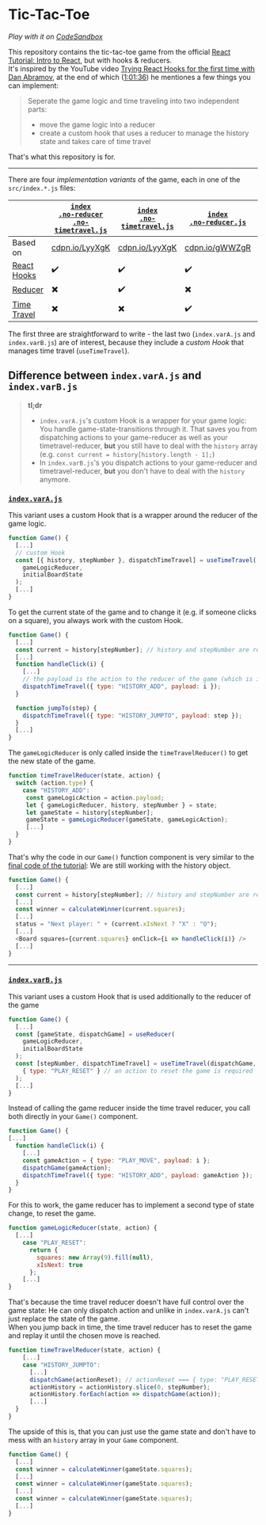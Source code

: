 # Tic-Tac-Toe
*Play with it on [CodeSandbox](https://codesandbox.io/s/github/0xnoob/Tic-Tac-Toe)*

This repository contains the tic-tac-toe game from the official 
[React Tutorial: Intro to React](https://reactjs.org/tutorial/tutorial.html), but with hooks & reducers.  
It's inspired by the YouTube video [Trying React Hooks for the first time with Dan Abramov](https://www.youtube.com/watch?v=G-aO5hzo1aw), 
at the end of which ([1:01:36](https://www.youtube.com/watch?v=G-aO5hzo1aw&t=3694)) he mentiones a few things you can implement:

> Seperate the game logic and time traveling into two independent parts:
>   * move the game logic into a reducer
>  * create a custom hook that uses a reducer to manage the history state and takes care of time travel

That's what this repository is for.

---

There are four *implementation variants* of the game, each in one of the `src/index.*.js` files: 
<!---
  1. `index.no-reducer.no-timetravel.js` based on [codepen.io/gaearon/pen/LyyXgK](https://codepen.io/gaearon/pen/LyyXgK?editors=0010)
     * :heavy_check_mark: [React Hooks](https://reactjs.org/hooks)
     * :heavy_multiplication_x: [Reducer](https://reactjs.org/docs/hooks-reference.html#usereducer)
     * :heavy_multiplication_x: [Time Travel](https://reactjs.org/tutorial/tutorial.html#adding-time-travel)
  1. `index.no-timetravel.js`
     * :heavy_check_mark:  React Hooks
     * :heavy_check_mark:  Reducer
     * :heavy_multiplication_x:  Time Travel
  1. `index.no-reducer.js` based on [codepen.io/gaearon/pen/gWWZgR](https://codepen.io/gaearon/pen/gWWZgR?editors=0010)
     * :heavy_check_mark: React Hooks
     * :heavy_multiplication_x: Reducer
     * :heavy_check_mark: Time Travel
  1. `index.varA.js`
     * :heavy_check_mark: hooks instead of class components.
     * :heavy_check_mark: Reducer
     * :heavy_check_mark: Time Travel
  1. `index.varB.js`
     * :heavy_check_mark: hooks instead of class components.
     * :heavy_check_mark: Reducer
     * :heavy_check_mark: Time Travel
--->
     
&nbsp;| [`index`<br/>`.no-reducer`<br/>`.no-timetravel.js`][0] | [`index`<br/>`.no-timetravel.js`][1] | [`index`<br/>`.no-reducer.js`][2] | [`index`<br/>`.varA`<br/>`.js`][3] | [`index`<br/>`.varB`<br/>`.js`][4]
------------ | ------------- | ------------- | ------------- | ------------- | -------------
Based on | [cdpn.io/LyyXgK][LyyXgK] |  [cdpn.io/LyyXgK][LyyXgK] | [cdpn.io/gWWZgR][gWWZgR] | [cdpn.io/gWWZgR][gWWZgR] | [cdpn.io/gWWZgR][gWWZgR]
[React Hooks](https://reactjs.org/hooks) | :heavy_check_mark: | :heavy_check_mark: | :heavy_check_mark: | :heavy_check_mark: | :heavy_check_mark:
[Reducer](https://reactjs.org/docs/hooks-reference.html#usereducer) | :heavy_multiplication_x: | :heavy_check_mark: | :heavy_multiplication_x: | :heavy_check_mark: | :heavy_check_mark:
[Time Travel](https://reactjs.org/tutorial/tutorial.html#adding-time-travel) | :heavy_multiplication_x: | :heavy_multiplication_x:| :heavy_check_mark: | :heavy_check_mark: | :heavy_check_mark:

The first three are straightforward to write - the last two (`index.varA.js` and `index.varB.js`) are of interest, because they include a *custom Hook* that manages time travel (`useTimeTravel`).

## Difference between `index.varA.js` and `index.varB.js`
> **tl;dr**
> * `index.varA.js`'s custom Hook is a wrapper for your game logic: You handle game-state-transitions through it. That saves you from dispatching actions to your game-reducer as well as your timetravel-reducer, **but** you still have to deal with the `history` array (e.g. `const current = history[history.length - 1];`)
> * In `index.varB.js`'s you dispatch actions to your game-reducer and timetravel-reducer, **but** you don't have to deal with the `history` anymore.

### [`index.varA.js`][3]
This variant uses a custom Hook that is a wrapper around the reducer of the game logic.
```javascript
function Game() {
  [...]
  // custom Hook
  const [{ history, stepNumber }, dispatchTimeTravel] = useTimeTravel(
    gameLogicReducer, 
    initialBoardState
  );
  [...]
} 
```
To get the current state of the game and to change it (e.g. if someone clicks on a square), you always work with the custom Hook.
```javascript
function Game() {
  [...]
  const current = history[stepNumber]; // history and stepNumber are returned by your custom hook
  [...]
  function handleClick(i) {
    [...]
    // the payload is the action to the reducer of the game (which is in this case just the index)
    dispatchTimeTravel({ type: "HISTORY_ADD", payload: i });
  }

  function jumpTo(step) {
    dispatchTimeTravel({ type: "HISTORY_JUMPTO", payload: step });
  }
  [...]
}
```
The `gameLogicReducer` is only called inside the `timeTravelReducer()` to get the new state of the game.
```javascript
function timeTravelReducer(state, action) {
  switch (action.type) {
    case "HISTORY_ADD":
     const gameLogicAction = action.payload;
     let { gameLogicReducer, history, stepNumber } = state;
     let gameState = history[stepNumber];
     gameState = gameLogicReducer(gameState, gameLogicAction);
     [...]
  }
}
```
That's why the code in our `Game()` function component is very similar to the [final code of the tutorial][gWWZgR]: We are still working with the history object.
```javascript
function Game() {
  [...]
  const current = history[stepNumber]; // history and stepNumber are returned by your custom hook
  [...]
  const winner = calculateWinner(current.squares);
  [...]
  status = "Next player: " + (current.xIsNext ? "X" : "O");
  [...]
  <Board squares={current.squares} onClick={i => handleClick(i)} />
  [...]
}
```

---
### [`index.varB.js`][4]
This variant uses a custom Hook that is used additionally to the reducer of the game
```javascript
function Game() {
  [...]
  const [gameState, dispatchGame] = useReducer(
    gameLogicReducer,
    initialBoardState
  );
  const [stepNumber, dispatchTimeTravel] = useTimeTravel(dispatchGame,
    { type: "PLAY_RESET" } // an action to reset the game is required
  );
  [...]
}
```
Instead of calling the game reducer inside the time travel reducer, you call both directly in your `Game()` component.
```javascript
function Game() {
[...]
  function handleClick(i) {
    [...]
    const gameAction = { type: "PLAY_MOVE", payload: i };
    dispatchGame(gameAction); 
    dispatchTimeTravel({ type: "HISTORY_ADD", payload: gameAction });
  }
}
```
For this to work, the game reducer has to implement a second type of state change, to reset the game.
```javascript
function gameLogicReducer(state, action) {
  [...]
    case "PLAY_RESET":
      return {
        squares: new Array(9).fill(null),
        xIsNext: true
      };
    [...]
}
```
That's because the time travel reducer doesn't have full control over the game state: He can only dispatch action and unlike in `index.varA.js` can't just replace the state of the game.  
When you jump back in time, the time travel reducer has to reset the game and replay it until the chosen move is reached.
```javascript
function timeTravelReducer(state, action) {
    [...]
    case "HISTORY_JUMPTO":
      [...]
      dispatchGame(actionReset); // actionReset === { type: "PLAY_RESET }
      actionHistory = actionHistory.slice(0, stepNumber);
      actionHistory.forEach(action => dispatchGame(action));
      [...]
  }
}
```
The upside of this is, that you can just use the game state and don't have to mess with an `history` array in your `Game` component.
```javascript
function Game() {
  [...]
  const winner = calculateWinner(gameState.squares);
  [...]
  const winner = calculateWinner(gameState.squares);
  [...]
  const winner = calculateWinner(gameState.squares);
  [...]
}
```

[LyyXgK]: https://codepen.io/gaearon/pen/LyyXgK?editors=0010
[gWWZgR]: https://codepen.io/gaearon/pen/gWWZgR?editors=0010
[0]: src/index.no-reducer.no-timetravel.js
[1]: src/index.no-timetravel.js
[2]: src/index.no-reducer.js
[3]: src/index.varA.js
[4]: src/index.varB.js
